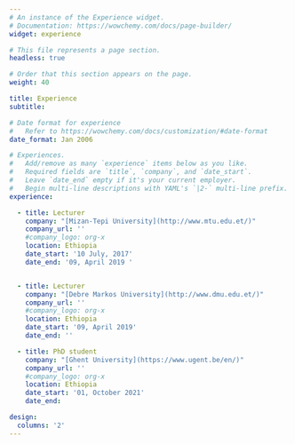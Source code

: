 ```yaml
---
# An instance of the Experience widget.
# Documentation: https://wowchemy.com/docs/page-builder/
widget: experience

# This file represents a page section.
headless: true

# Order that this section appears on the page.
weight: 40

title: Experience
subtitle:

# Date format for experience
#   Refer to https://wowchemy.com/docs/customization/#date-format
date_format: Jan 2006

# Experiences.
#   Add/remove as many `experience` items below as you like.
#   Required fields are `title`, `company`, and `date_start`.
#   Leave `date_end` empty if it's your current employer.
#   Begin multi-line descriptions with YAML's `|2-` multi-line prefix.
experience:

  - title: Lecturer
    company: "[Mizan-Tepi University](http://www.mtu.edu.et/)" 
    company_url: ''
    #company_logo: org-x
    location: Ethiopia
    date_start: '10 July, 2017'
    date_end: '09, April 2019 '


  - title: Lecturer
    company: "[Debre Markos University](http://www.dmu.edu.et/)" 
    company_url: ''
    #company_logo: org-x
    location: Ethiopia
    date_start: '09, April 2019'
    date_end: ''

  - title: PhD student
    company: "[Ghent University](https://www.ugent.be/en/)" 
    company_url: ''
    #company_logo: org-x
    location: Ethiopia
    date_start: '01, October 2021'
    date_end: 

design:
  columns: '2'
---
```

